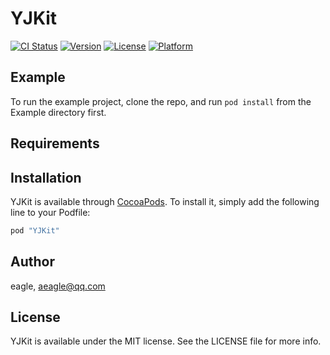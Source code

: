 # YJKit

[![CI Status](http://img.shields.io/travis/eagle/YJKit.svg?style=flat)](https://travis-ci.org/eagle/YJKit)
[![Version](https://img.shields.io/cocoapods/v/YJKit.svg?style=flat)](http://cocoapods.org/pods/YJKit)
[![License](https://img.shields.io/cocoapods/l/YJKit.svg?style=flat)](http://cocoapods.org/pods/YJKit)
[![Platform](https://img.shields.io/cocoapods/p/YJKit.svg?style=flat)](http://cocoapods.org/pods/YJKit)

## Example

To run the example project, clone the repo, and run `pod install` from the Example directory first.

## Requirements

## Installation

YJKit is available through [CocoaPods](http://cocoapods.org). To install
it, simply add the following line to your Podfile:

```ruby
pod "YJKit"
```

## Author

eagle, aeagle@qq.com

## License

YJKit is available under the MIT license. See the LICENSE file for more info.
